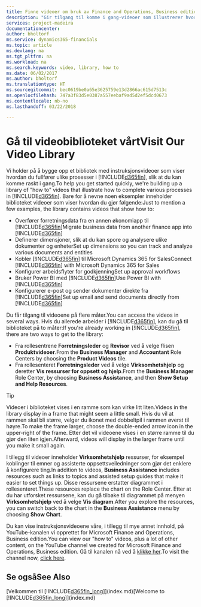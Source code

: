 ```yaml
---
title: Finne videoer om bruk av Finance and Operations, Business edition | Microsoft-dokumentasjon
description: "Gir tilgang til komme i gang-videoer som illustrerer hvordan du kan utføre vanlige oppgaver."
services: project-madeira
documentationcenter: 
author: bholtorf
ms.service: dynamics365-financials
ms.topic: article
ms.devlang: na
ms.tgt_pltfrm: na
ms.workload: na
ms.search.keywords: video, library, how to
ms.date: 06/02/2017
ms.author: bholtorf
ms.translationtype: HT
ms.sourcegitcommit: bec0619be0a65e3625759e13d2866ac615d7513c
ms.openlocfilehash: 747a3f83d5e0387a557eebaf9ad5d2ef5dcd0673
ms.contentlocale: nb-no
ms.lasthandoff: 03/22/2018

---
```

# <a name="visit-our-video-library"></a><span data-ttu-id="23fe9-103">Gå til videobiblioteket vårt</span><span class="sxs-lookup"><span data-stu-id="23fe9-103">Visit Our Video Library</span></span>
<span data-ttu-id="23fe9-104">Vi holder på å bygge opp et bibliotek med instruksjonsvideoer som viser hvordan du fullfører ulike prosesser i [!INCLUDE[d365fin](includes/d365fin_md.md)], slik at du kan komme raskt i gang.</span><span class="sxs-lookup"><span data-stu-id="23fe9-104">To help you get started quickly, we're building up a library of "how to" videos that illustrate how to complete various processes in [!INCLUDE[d365fin](includes/d365fin_md.md)].</span></span> <span data-ttu-id="23fe9-105">Bare for å nevne noen eksempler inneholder biblioteket videoer som viser hvordan du gjør følgende:</span><span class="sxs-lookup"><span data-stu-id="23fe9-105">Just to mention a few examples, the library contains videos that show how to:</span></span>  

* <span data-ttu-id="23fe9-106">Overfører forretningsdata fra en annen økonomiapp til [!INCLUDE[d365fin](includes/d365fin_md.md)]</span><span class="sxs-lookup"><span data-stu-id="23fe9-106">Migrate business data from another finance app into [!INCLUDE[d365fin](includes/d365fin_md.md)]</span></span>  
* <span data-ttu-id="23fe9-107">Definerer dimensjoner, slik at du kan spore og analysere ulike dokumenter og enheter</span><span class="sxs-lookup"><span data-stu-id="23fe9-107">Set up dimensions so you can track and analyze various documents and entities</span></span>
* <span data-ttu-id="23fe9-108">Kobler [!INCLUDE[d365fin](includes/d365fin_md.md)] til Microsoft Dynamics 365 for Sales</span><span class="sxs-lookup"><span data-stu-id="23fe9-108">Connect [!INCLUDE[d365fin](includes/d365fin_md.md)] with Microsoft Dynamics 365 for Sales</span></span>
* <span data-ttu-id="23fe9-109">Konfigurer arbeidsflyter for godkjenning</span><span class="sxs-lookup"><span data-stu-id="23fe9-109">Set up approval workflows</span></span>  
* <span data-ttu-id="23fe9-110">Bruker Power BI med [!INCLUDE[d365fin](includes/d365fin_md.md)]</span><span class="sxs-lookup"><span data-stu-id="23fe9-110">Use Power BI with [!INCLUDE[d365fin](includes/d365fin_md.md)]</span></span>  
* <span data-ttu-id="23fe9-111">Konfigurerer e-post og sender dokumenter direkte fra [!INCLUDE[d365fin](includes/d365fin_md.md)]</span><span class="sxs-lookup"><span data-stu-id="23fe9-111">Set up email and send documents directly from [!INCLUDE[d365fin](includes/d365fin_md.md)]</span></span>  

<span data-ttu-id="23fe9-112">Du får tilgang til videoene på flere måter.</span><span class="sxs-lookup"><span data-stu-id="23fe9-112">You can access the videos in several ways.</span></span> <span data-ttu-id="23fe9-113">Hvis du allerede arbeider i [!INCLUDE[d365fin](includes/d365fin_md.md)], kan du gå til biblioteket på to måter:</span><span class="sxs-lookup"><span data-stu-id="23fe9-113">If you're already working in [!INCLUDE[d365fin](includes/d365fin_md.md)], there are two ways to get to the library:</span></span>

* <span data-ttu-id="23fe9-114">Fra rollesentrene **Forretningsleder** og **Revisor** ved å velge flisen **Produktvideoer**.</span><span class="sxs-lookup"><span data-stu-id="23fe9-114">From the **Business Manager** and **Accountant** Role Centers by choosing the **Product Videos** tile.</span></span>  
* <span data-ttu-id="23fe9-115">Fra rollesenteret **Forretningsleder** ved å velge **Virksomhetshjelp** og deretter **Vis ressurser for oppsett og hjelp**.</span><span class="sxs-lookup"><span data-stu-id="23fe9-115">From the **Business Manager** Role Center, by choosing **Business Assistance**, and then **Show Setup and Help Resources**.</span></span>  

> [!Tip]  
> <span data-ttu-id="23fe9-116">Videoer i biblioteket vises i en ramme som kan virke litt liten.</span><span class="sxs-lookup"><span data-stu-id="23fe9-116">Videos in the library display in a frame that might seem a little small.</span></span> <span data-ttu-id="23fe9-117">Hvis du vil at rammen skal bli større, velger du ikonet med dobbeltpil i rammen øverst til høyre.</span><span class="sxs-lookup"><span data-stu-id="23fe9-117">To make the frame larger, choose the double-ended arrow icon in the upper-right of the frame.</span></span> <span data-ttu-id="23fe9-118">Etter det vil videoene vises i en større ramme til du gjør den liten igjen.</span><span class="sxs-lookup"><span data-stu-id="23fe9-118">Afterward, videos will display in the larger frame until you make it small again.</span></span>  

<span data-ttu-id="23fe9-119">I tillegg til videoer inneholder **Virksomhetshjelp** ressurser, for eksempel koblinger til emner og assisterte oppsettsveiledninger som gjør det enklere å konfigurere ting.</span><span class="sxs-lookup"><span data-stu-id="23fe9-119">In addition to videos, **Business Assistance** includes resources such as links to topics and assisted setup guides that make it easier to set things up.</span></span> <span data-ttu-id="23fe9-120">Disse ressursene erstatter diagrammet i rollesenteret.</span><span class="sxs-lookup"><span data-stu-id="23fe9-120">These resources replace the chart on the Role Center.</span></span> <span data-ttu-id="23fe9-121">Etter at du har utforsket ressursene, kan du gå tilbake til diagrammet på menyen **Virksomhetshjelp** ved å velge **Vis diagram**.</span><span class="sxs-lookup"><span data-stu-id="23fe9-121">After you explore the resources, you can switch back to the chart in the **Business Assistance** menu by choosing **Show Chart**.</span></span>  
  
<span data-ttu-id="23fe9-122">Du kan vise instruksjonsvideoene våre, i tillegg til mye annet innhold, på YouTube-kanalen vi opprettet for Microsoft Finance and Operations, Business edition.</span><span class="sxs-lookup"><span data-stu-id="23fe9-122">You can view our "how to" videos, plus a lot of other content, on the YouTube channel we created for Microsoft Finance and Operations, Business edition.</span></span> <span data-ttu-id="23fe9-123">Gå til kanalen nå ved å [klikke her](https://go.microsoft.com/fwlink/?linkid=851533).</span><span class="sxs-lookup"><span data-stu-id="23fe9-123">To visit the channel now, [click here](https://go.microsoft.com/fwlink/?linkid=851533).</span></span>

## <a name="see-also"></a><span data-ttu-id="23fe9-124">Se også</span><span class="sxs-lookup"><span data-stu-id="23fe9-124">See Also</span></span>
<span data-ttu-id="23fe9-125">[Velkommen til [!INCLUDE[d365fin_long](includes/d365fin_long_md.md)]](index.md)</span><span class="sxs-lookup"><span data-stu-id="23fe9-125">[Welcome to [!INCLUDE[d365fin_long](includes/d365fin_long_md.md)]](index.md)</span></span>

